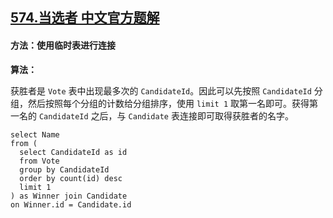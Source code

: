 ## [574.当选者 中文官方题解](https://leetcode.cn/problems/winning-candidate/solutions/100000/dang-xuan-zhe-by-leetcode-solution)

####  方法：使用临时表进行连接
**算法：**

获胜者是 `Vote` 表中出现最多次的 `CandidateId`。因此可以先按照 `CandidateId` 分组，然后按照每个分组的计数给分组排序，使用 `limit 1` 取第一名即可。获得第一名的 `CandidateId` 之后，与 `Candidate` 表连接即可取得获胜者的名字。

```MySQL [-MySQL]
select Name
from (
  select CandidateId as id
  from Vote
  group by CandidateId
  order by count(id) desc
  limit 1
) as Winner join Candidate
on Winner.id = Candidate.id
```
